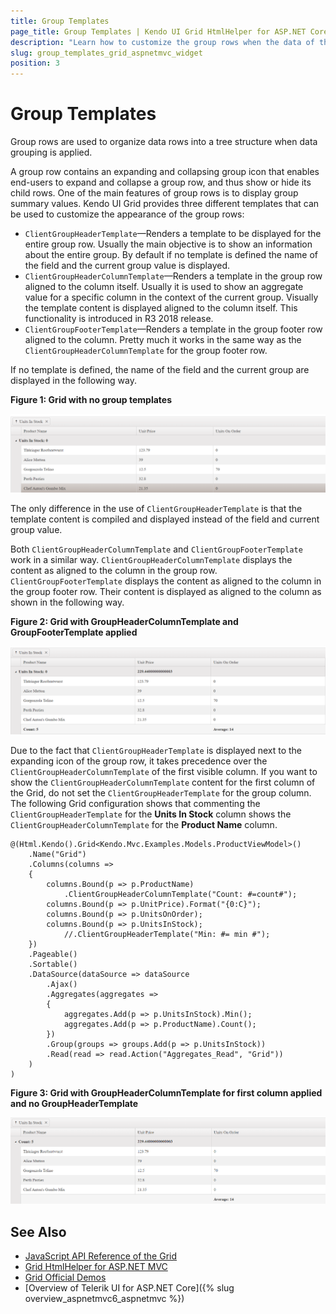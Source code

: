 ```yaml
---
title: Group Templates
page_title: Group Templates | Kendo UI Grid HtmlHelper for ASP.NET Core
description: "Learn how to customize the group rows when the data of the Kendo UI Grid for ASP.NET MVC is grouped."
slug: group_templates_grid_aspnetmvc_widget
position: 3
---
```


# Group Templates

Group rows are used to organize data rows into a tree structure when data grouping is applied.

A group row contains an expanding and collapsing group icon that enables end-users to expand and collapse a group row, and thus show or hide its child rows. One of the main features of group rows is to display group summary values. Kendo UI Grid provides three different templates that can be used to customize the appearance of the group rows:

- `ClientGroupHeaderTemplate`&mdash;Renders a template to be displayed for the entire group row. Usually the main objective is to show an information about the entire group. By default if no template is defined the name of the field and the current group value is displayed.
- `ClientGroupHeaderColumnTemplate`&mdash;Renders a template in the group row aligned to the column itself. Usually it is used to show an aggregate value for a specific column in the context of the current group. Visually the template content is displayed aligned to the column itself. This functionality is introduced in R3 2018 release.
- `ClientGroupFooterTemplate`&mdash;Renders a template in the group footer row aligned to the column. Pretty much it works in the same way as the `ClientGroupHeaderColumnTemplate` for the group footer row.

If no template is defined, the name of the field and the current group are displayed in the following way.

**Figure 1: Grid with no group templates**

![Grid with no group templates](../images/grid-no-group-header-template.png)

The only difference in the use of `ClientGroupHeaderTemplate` is that the template content is compiled and displayed instead of the field and current group value.

Both `ClientGroupHeaderColumnTemplate` and `ClientGroupFooterTemplate` work in a similar way. `ClientGroupHeaderColumnTemplate` displays the content as aligned to the column in the group row. `ClientGroupFooterTemplate` displays the content as aligned to the column in the group footer row. Their content is displayed as aligned to the column as shown in the following way.

**Figure 2: Grid with GroupHeaderColumnTemplate and GroupFooterTemplate applied**

![Grid with GroupHeaderColumnTemplate and GroupFooterTemplate applied](../images/grid-group-header-column-template.png)

Due to the fact that `ClientGroupHeaderTemplate` is displayed next to the expanding icon of the group row, it takes precedence over the `ClientGroupHeaderColumnTemplate` of the first visible column. If you want to show the `ClientGroupHeaderColumnTemplate` content for the first column of the Grid, do not set the `ClientGroupHeaderTemplate` for the group column. The following Grid configuration shows that commenting the `ClientGroupHeaderTemplate` for the **Units In Stock** column shows the `ClientGroupHeaderColumnTemplate` for the **Product Name** column.

```
@(Html.Kendo().Grid<Kendo.Mvc.Examples.Models.ProductViewModel>()
    .Name("Grid")
    .Columns(columns =>
    {
        columns.Bound(p => p.ProductName)
            .ClientGroupHeaderColumnTemplate("Count: #=count#");
        columns.Bound(p => p.UnitPrice).Format("{0:C}");
        columns.Bound(p => p.UnitsOnOrder);
        columns.Bound(p => p.UnitsInStock);
            //.ClientGroupHeaderTemplate("Min: #= min #");
    })
    .Pageable()
    .Sortable()
    .DataSource(dataSource => dataSource
        .Ajax()
        .Aggregates(aggregates =>
        {
            aggregates.Add(p => p.UnitsInStock).Min();
            aggregates.Add(p => p.ProductName).Count();
        })
        .Group(groups => groups.Add(p => p.UnitsInStock))
        .Read(read => read.Action("Aggregates_Read", "Grid"))
    )
)
```

**Figure 3: Grid with GroupHeaderColumnTemplate for first column applied and no GroupHeaderTemplate**

![Grid with GroupHeaderColumnTemplate for first column applied and no GroupHeaderTemplate](../images/grid-group-header-column-template-first-column.png)

## See Also

* [JavaScript API Reference of the Grid](http://docs.telerik.com/kendo-ui/api/javascript/ui/grid)
* [Grid HtmlHelper for ASP.NET MVC](http://docs.telerik.com/aspnet-mvc/helpers/grid/overview)
* [Grid Official Demos](http://demos.telerik.com/aspnet-core/grid/index)
* [Overview of Telerik UI for ASP.NET Core]({% slug overview_aspnetmvc6_aspnetmvc %})
